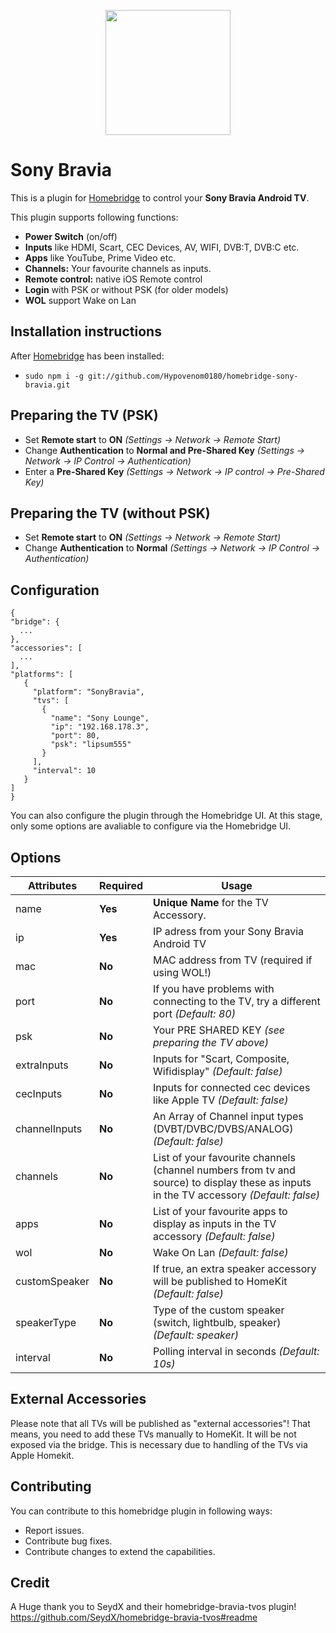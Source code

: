 <p align="center">
    <img src="https://i.imgur.com/xnQyZaU.png" height="200">
</p>


# Sony Bravia

This is a plugin for [Homebridge](https://github.com/nfarina/homebridge) to control your **Sony Bravia Android TV**. 

This plugin supports following functions:

- **Power Switch** (on/off)
- **Inputs** like HDMI, Scart, CEC Devices, AV, WIFI, DVB:T, DVB:C etc.
- **Apps** like YouTube, Prime Video etc.
- **Channels:** Your favourite channels as inputs.
- **Remote control:** native iOS Remote control
- **Login** with PSK or without PSK (for older models)
- **WOL** support Wake on Lan

## Installation instructions

After [Homebridge](https://github.com/nfarina/homebridge) has been installed:

-  ```sudo npm i -g git://github.com/Hypovenom0180/homebridge-sony-bravia.git```

## Preparing the TV (PSK)

- Set **Remote start** to **ON** _(Settings -> Network -> Remote Start)_
- Change **Authentication** to **Normal and Pre-Shared Key** _(Settings -> Network -> IP Control -> Authentication)_
- Enter a **Pre-Shared Key** _(Settings -> Network -> IP control -> Pre-Shared Key)_


## Preparing the TV (without PSK)

- Set **Remote start** to **ON** _(Settings -> Network -> Remote Start)_
- Change **Authentication** to **Normal** _(Settings -> Network -> IP Control -> Authentication)_


## Configuration

 ```
{
 "bridge": {
   ...
},
 "accessories": [
   ...
],
 "platforms": [
    {
      "platform": "SonyBravia",
      "tvs": [
        {
          "name": "Sony Lounge",
          "ip": "192.168.178.3",
          "port": 80,
          "psk": "lipsum555"
        }
      ],
      "interval": 10
    }
 ]
}

 ```

You can also configure the plugin through the Homebridge UI. At this stage, only some options are avaliable to configure via the Homebridge UI.
 
 
 ## Options

| **Attributes** | **Required** | **Usage** |
|------------|----------|-------|
| name | **Yes** | **Unique Name** for the TV Accessory.   |
| ip | **Yes** | IP adress from your Sony Bravia Android TV |
| mac | **No** | MAC address from TV (required if using WOL!) |
| port | **No** | If you have problems with connecting to the TV, try a different port _(Default: 80)_ |
| psk | **No** | Your PRE SHARED KEY _(see preparing the TV above)_ |
| extraInputs | **No** | Inputs for "Scart, Composite, Wifidisplay" _(Default: false)_ |
| cecInputs | **No** | Inputs for connected cec devices like Apple TV _(Default: false)_ |
| channelInputs | **No** | An Array of Channel input types (DVBT/DVBC/DVBS/ANALOG) _(Default: false)_ |
| channels | **No** | List of your favourite channels (channel numbers from tv and source) to display these as inputs in the TV accessory _(Default: false)_ |
| apps | **No** | List of your favourite apps to display as inputs in the TV accessory  _(Default: false)_ |
| wol | **No** | Wake On Lan  _(Default: false)_ |
| customSpeaker | **No** | If true, an extra speaker accessory will be published to HomeKit  _(Default: false)_ |
| speakerType | **No** | Type of the custom speaker (switch, lightbulb, speaker) _(Default: speaker)_ |
| interval | **No** | Polling interval in seconds _(Default: 10s)_ |


## External Accessories

Please note that all TVs will be published as "external accessories"! That means, you need to add these TVs manually to HomeKit. It will be not exposed via the bridge. This is necessary due to handling of the TVs via Apple Homekit.


## Contributing

You can contribute to this homebridge plugin in following ways:

- Report issues.
- Contribute bug fixes.
- Contribute changes to extend the capabilities.

## Credit

A Huge thank you to SeydX and their homebridge-bravia-tvos plugin!
https://github.com/SeydX/homebridge-bravia-tvos#readme

